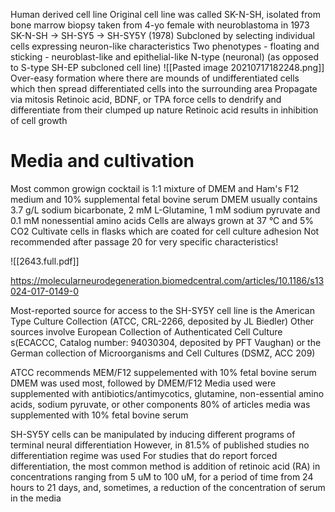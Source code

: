 Human derived cell line
Original cell line was called SK-N-SH, isolated from bone marrow biopsy taken from 4-yo female with neuroblastoma in 1973
SK-N-SH -> SH-SY5 -> SH-SY5Y (1978)
Subcloned by selecting individual cells expressing neuron-like characteristics
Two phenotypes - floating and sticking - neuroblast-like and epithelial-like
N-type (neuronal) (as opposed to S-type SH-EP subcloned cell line)
![[Pasted image 20210717182248.png]]
Over-easy formation where there are mounds of undifferentiated cells which then spread differentiated cells into the surrounding area
Propagate via mitosis
Retinoic acid, BDNF, or TPA force cells to dendrify and differentiate from their clumped up nature
Retinoic acid results in inhibition of cell growth

# Media and cultivation
Most common growign cocktail is 1:1 mixture of DMEM and Ham's F12 medium and 10% supplemental fetal bovine serum
DMEM usually contains 3.7 g/L sodium bicarbonate, 2 mM L-Glutamine, 1 mM sodium pyruvate and 0.1 mM nonessential amino acids
Cells are always grown at 37 &deg;C and 5% CO2
Cultivate cells in flasks which are coated for cell culture adhesion
Not recommended after passage 20 for very specific characteristics!

![[2643.full.pdf]]

https://molecularneurodegeneration.biomedcentral.com/articles/10.1186/s13024-017-0149-0

Most-reported source for access to the SH-SY5Y cell line is the American Type Culture Collection (ATCC, CRL-2266, deposited by JL Biedler)
Other sources involve European Collection of Authenticated Cell Culture s(ECACCC, Catalog number: 94030304, deposited by PFT Vaughan) or the German collection of Microorganisms and Cell Cultures (DSMZ, ACC 209)

ATCC recommends MEM/F12 suppelemented with 10% fetal bovine serum
DMEM was used most, followed by DMEM/F12
Media used were supplemented with antibiotics/antimycotics, glutamine, non-essential amino acids, sodium pyruvate, or other components
80% of articles media was supplemented with 10% fetal bovine serum

SH-SY5Y cells can be manipulated by inducing different programs of terminal neural differentiation
However, in 81.5% of published studies no differentiation regime was used
For studies that do report forced differentiation, the most common method is addition of retinoic acid (RA) in concentrations ranging from 5 uM to 100 uM, for a period of time from 24 hours to 21 days, and, sometimes, a reduction of the concentration of serum in the media
